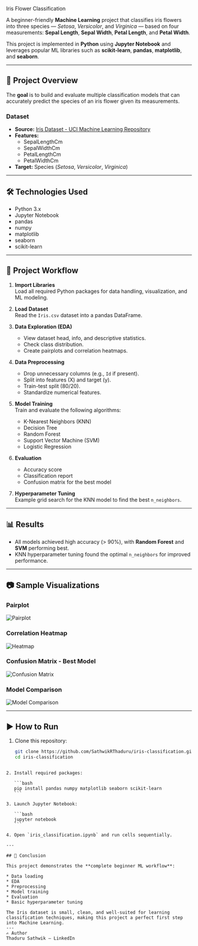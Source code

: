 Iris Flower Classification

A beginner-friendly **Machine Learning** project that classifies iris flowers into three species — *Setosa*, *Versicolor*, and *Virginica* — based on four measurements: **Sepal Length**, **Sepal Width**, **Petal Length**, and **Petal Width**.

This project is implemented in **Python** using **Jupyter Notebook** and leverages popular ML libraries such as **scikit-learn**, **pandas**, **matplotlib**, and **seaborn**.

---

## 📌 Project Overview

The **goal** is to build and evaluate multiple classification models that can accurately predict the species of an iris flower given its measurements.

### Dataset
- **Source:** [Iris Dataset - UCI Machine Learning Repository](https://archive.ics.uci.edu/ml/datasets/iris)
- **Features:**
  - SepalLengthCm
  - SepalWidthCm
  - PetalLengthCm
  - PetalWidthCm
- **Target:** Species (*Setosa*, *Versicolor*, *Virginica*)

---

## 🛠 Technologies Used
- Python 3.x
- Jupyter Notebook
- pandas
- numpy
- matplotlib
- seaborn
- scikit-learn

---

## 🚀 Project Workflow

1. **Import Libraries**  
   Load all required Python packages for data handling, visualization, and ML modeling.

2. **Load Dataset**  
   Read the `Iris.csv` dataset into a pandas DataFrame.

3. **Data Exploration (EDA)**  
   - View dataset head, info, and descriptive statistics.  
   - Check class distribution.
   - Create pairplots and correlation heatmaps.

4. **Data Preprocessing**  
   - Drop unnecessary columns (e.g., `Id` if present).
   - Split into features (X) and target (y).
   - Train-test split (80/20).
   - Standardize numerical features.

5. **Model Training**  
   Train and evaluate the following algorithms:
   - K-Nearest Neighbors (KNN)
   - Decision Tree
   - Random Forest
   - Support Vector Machine (SVM)
   - Logistic Regression

6. **Evaluation**  
   - Accuracy score
   - Classification report
   - Confusion matrix for the best model

7. **Hyperparameter Tuning**  
   Example grid search for the KNN model to find the best `n_neighbors`.

---

## 📊 Results
- All models achieved high accuracy (> 90%), with **Random Forest** and **SVM** performing best.
- KNN hyperparameter tuning found the optimal `n_neighbors` for improved performance.

---

## 📷 Sample Visualizations

### Pairplot
![Pairplot](screenshots/pairplot.png)

### Correlation Heatmap
![Heatmap](screenshots/heatmap.png)

### Confusion Matrix - Best Model
![Confusion Matrix](screenshots/confusion_matrix.png)

### Model Comparison
![Model Comparison](screenshots/model_comparison.png)

---
## ▶️ How to Run

1. Clone this repository:
   ```bash
   git clone https://github.com/SathwikRThaduru/iris-classification.git
   cd iris-classification
````

2. Install required packages:

   ```bash
   pip install pandas numpy matplotlib seaborn scikit-learn
   ```

3. Launch Jupyter Notebook:

   ```bash
   jupyter notebook
   ```

4. Open `iris_classification.ipynb` and run cells sequentially.

---

## 📌 Conclusion

This project demonstrates the **complete beginner ML workflow**:

* Data loading
* EDA
* Preprocessing
* Model training
* Evaluation
* Basic hyperparameter tuning

The Iris dataset is small, clean, and well-suited for learning classification techniques, making this project a perfect first step into Machine Learning.
---
✍ Author
Thaduru Sathwik – LinkedIn


